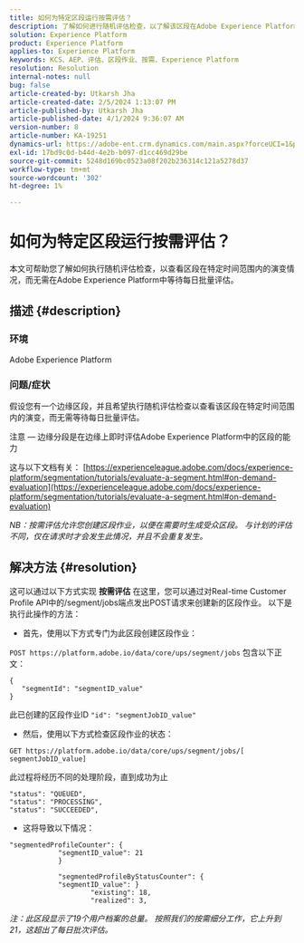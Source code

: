 ```yaml
---
title: 如何为特定区段运行按需评估？
description: 了解如何进行随机评估检查，以了解该区段在Adobe Experience Platform中的特定时间范围内是如何演变的。
solution: Experience Platform
product: Experience Platform
applies-to: Experience Platform
keywords: KCS、AEP、评估、区段作业、按需、Experience Platform
resolution: Resolution
internal-notes: null
bug: false
article-created-by: Utkarsh Jha
article-created-date: 2/5/2024 1:13:07 PM
article-published-by: Utkarsh Jha
article-published-date: 4/1/2024 9:36:07 AM
version-number: 8
article-number: KA-19251
dynamics-url: https://adobe-ent.crm.dynamics.com/main.aspx?forceUCI=1&pagetype=entityrecord&etn=knowledgearticle&id=4ad2f546-28c4-ee11-9079-6045bd006b25
exl-id: 17bd9c0d-b44d-4e2b-b097-d1cc469d29be
source-git-commit: 5248d169bc0523a08f202b236314c121a5278d37
workflow-type: tm+mt
source-wordcount: '302'
ht-degree: 1%

---
```


# 如何为特定区段运行按需评估？


本文可帮助您了解如何执行随机评估检查，以查看区段在特定时间范围内的演变情况，而无需在Adobe Experience Platform中等待每日批量评估。

## 描述 {#description}


### 环境

Adobe Experience Platform

### 问题/症状

假设您有一个边缘区段，并且希望执行随机评估检查以查看该区段在特定时间范围内的演变，而无需等待每日批量评估。

注意 — 边缘分段是在边缘上即时评估Adobe Experience Platform中的区段的能力

这与以下文档有关： [https://experienceleague.adobe.com/docs/experience-platform/segmentation/tutorials/evaluate-a-segment.html#on-demand-evaluation](https://experienceleague.adobe.com/docs/experience-platform/segmentation/tutorials/evaluate-a-segment.html#on-demand-evaluation)

*NB：按需评估允许您创建区段作业，以便在需要时生成受众区段。 与计划的评估不同，仅在请求时才会发生此情况，并且不会重复发生。*


## 解决方法 {#resolution}


这可以通过以下方式实现 <b>按需评估</b> 在这里，您可以通过对Real-time Customer Profile API中的/segment/jobs端点发出POST请求来创建新的区段作业。 以下是执行此操作的方法：

- 首先，使用以下方式专门为此区段创建区段作业：


`POST https://platform.adobe.io/data/core/ups/segment/jobs` 包含以下正文：


```
{
   "segmentId": "segmentID_value"
}
```


此已创建的区段作业ID `"id": "segmentJobID_value"`

- 然后，使用以下方式检查区段作业的状态：


`GET https://platform.adobe.io/data/core/ups/segment/jobs/[ segmentJobID_value]`

此过程将经历不同的处理阶段，直到成功为止




```
"status": "QUEUED",
"status": "PROCESSING",
"status": "SUCCEEDED",
```




- 这将导致以下情况：





```
"segmentedProfileCounter": {
            "segmentID_value": 21
            }

            "segmentedProfileByStatusCounter": {
            "segmentID_value": }
                    "existing": 18,
                    "realized": 3,
```




*注：此区段显示了19个用户档案的总量。 按照我们的按需细分工作，它上升到21，这超出了每日批次评估。*
